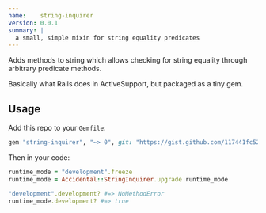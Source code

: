 ```yaml
---
name:    string-inquirer
version: 0.0.1
summary: |
  a small, simple mixin for string equality predicates
---
```


Adds methods to string which allows checking for string equality through
arbitrary predicate methods.

Basically what Rails does in ActiveSupport, but packaged as a tiny gem.

## Usage

Add this repo to your `Gemfile`:

```ruby
gem "string-inquirer", "~> 0", git: "https://gist.github.com/117441fc5236de9f7d54b76894d69dec.git"
```

Then in your code:

```ruby
runtime_mode = "development".freeze
runtime_mode = Accidental::StringInquirer.upgrade runtime_mode

"development".development? #=> NoMethodError
runtime_mode.development? #=> true
```
